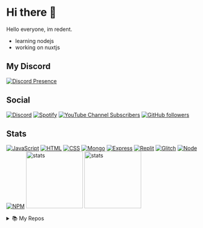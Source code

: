 # Hi there 👋
Hello everyone, im redent.
- learning nodejs
- working on nuxtjs
## My Discord 
[![Discord Presence](https://lanyard.cnrad.dev/api/574645568320700494?animated=true)](https://discord.com/users/574645568320700494)
## Social 
[![Discord](https://img.shields.io/badge/%20-Discord-5865F2?style=for-the-badge&logo=discord&logoColor=white)](https://discord.com/users/574645568320700494) [![Spotify](https://img.shields.io/badge/%20-Spotify-green?style=for-the-badge&logo=spotify&logoColor=white)](https://open.spotify.com/user/ymrbbwxe8e4rcyil6v8kd8a2x) [![YouTube Channel Subscribers](https://img.shields.io/youtube/channel/subscribers/UCZKIfP6pVEaLDJ6fQySRDpg?color=ff0000&label=YouTube&style=for-the-badge)](https://youtube.com/redent) [![GitHub followers](https://img.shields.io/github/followers/redentdev?color=000001&label=Followers&style=for-the-badge)](https://github.com/redentdev)
## Stats
[![JavaScript](https://img.shields.io/badge/%20-Javascript-555555?style=for-the-badge&logo=javascript)](https://www.javascript.com)
[![HTML](https://img.shields.io/badge/%20-Html-555555?style=for-the-badge&logo=html5)](https://html.com)
[![CSS](https://img.shields.io/badge/%20-Css-555555?style=for-the-badge&logo=css3)](https://www.w3.org/Style/CSS/Overview.en.html)
[![Mongo](https://img.shields.io/badge/%20-Mongo-555555?style=for-the-badge&logo=mongodb)](https://www.mongodb.com/)
[![Express](https://img.shields.io/badge/%20-Express-555555?style=for-the-badge&logo=express)](https://expressjs.com)
[![Replit](https://img.shields.io/badge/%20-Replit-555555?style=for-the-badge&logo=replit)](https://replit.com)
[![Glitch](https://img.shields.io/badge/%20-Glitch-555555?style=for-the-badge&logo=glitch)](https://glitch.com)
[![Node](https://img.shields.io/badge/%20-Node.js-555555?style=for-the-badge&logo=node.js)](https://nodejs.org)
[![NPM](https://img.shields.io/badge/%20-Npm-555555?style=for-the-badge&logo=npm)](https://www.npmjs.com)
<a href="https://github.com/redentdev"><img src="https://github-readme-stats.vercel.app/api?username=redentdev&how_icons=true&theme=react" width="%100" height="150px" alt="stats"/></a>
<img src="https://github-readme-stats.vercel.app/api/top-langs/?username=redentdev&theme=react&layout=compact" width="%100" height="150px" alt="stats"/>

<details>
<summary>📚 My Repos</summary>

 - [Invite Info API](https://github.com/redentdev/invite-info-api)
 - [Discord.JS Template](https://github.com/redentdev/discordjs-template)
 - [Aoi.JS Template](https://github.com/redentdev/aoijs-template)
 - [Döviz API](https://github.com/redentdev/doviz-api)

</details>

<!--
**redentdev/redentdev** is a ✨ _special_ ✨ repository because its `README.md` (this file) appears on your GitHub profile.

Here are some ideas to get you started:

- 🔭 I’m currently working on ...
- 🌱 I’m currently learning ...
- 👯 I’m looking to collaborate on ...
- 🤔 I’m looking for help with ...
- 💬 Ask me about ...
- 📫 How to reach me: ...
- 😄 Pronouns: ...
- ⚡ Fun fact: ...
-->
